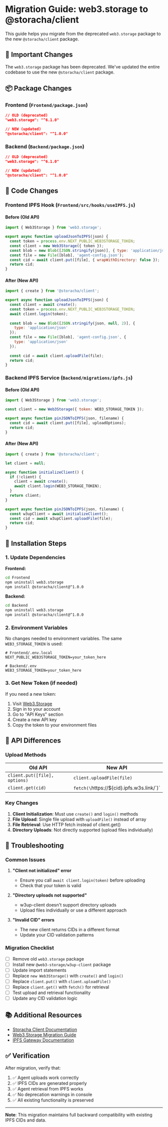 # Migration Guide: web3.storage to @storacha/client

This guide helps you migrate from the deprecated `web3.storage` package to the new `@storacha/client` package.

## 🚨 Important Changes

The `web3.storage` package has been deprecated. We've updated the entire codebase to use the new `@storacha/client` package.

## 📦 Package Changes

### Frontend (`Frontend/package.json`)
```json
// OLD (deprecated)
"web3.storage": "^6.1.0"

// NEW (updated)
"@storacha/client": "^1.0.0"
```

### Backend (`Backend/package.json`)
```json
// OLD (deprecated)
"web3.storage": "^6.1.0"

// NEW (updated)
"@storacha/client": "^1.0.0"
```

## 🔧 Code Changes

### Frontend IPFS Hook (`Frontend/src/hooks/useIPFS.js`)

#### Before (Old API)
```javascript
import { Web3Storage } from 'web3.storage';

export async function uploadJsonToIPFS(json) {
  const token = process.env.NEXT_PUBLIC_WEB3STORAGE_TOKEN;
  const client = new Web3Storage({ token });
  const blob = new Blob([JSON.stringify(json)], { type: 'application/json' });
  const file = new File([blob], 'agent-config.json');
  const cid = await client.put([file], { wrapWithDirectory: false });
  return cid;
}
```

#### After (New API)
```javascript
import { create } from '@storacha/client';

export async function uploadJsonToIPFS(json) {
  const client = await create();
  const token = process.env.NEXT_PUBLIC_WEB3STORAGE_TOKEN;
  await client.login(token);
  
  const blob = new Blob([JSON.stringify(json, null, 2)], { 
    type: 'application/json' 
  });
  const file = new File([blob], 'agent-config.json', {
    type: 'application/json'
  });
  
  const cid = await client.uploadFile(file);
  return cid;
}
```

### Backend IPFS Service (`Backend/migrations/ipfs.js`)

#### Before (Old API)
```javascript
import { Web3Storage } from 'web3.storage';

const client = new Web3Storage({ token: WEB3_STORAGE_TOKEN });

export async function pinJSONToIPFS(json, filename) {
  const cid = await client.put([file], uploadOptions);
  return cid;
}
```

#### After (New API)
```javascript
import { create } from '@storacha/client';

let client = null;

async function initializeClient() {
  if (!client) {
    client = await create();
    await client.login(WEB3_STORAGE_TOKEN);
  }
  return client;
}

export async function pinJSONToIPFS(json, filename) {
  const w3upClient = await initializeClient();
  const cid = await w3upClient.uploadFile(file);
  return cid;
}
```

## 🚀 Installation Steps

### 1. Update Dependencies

**Frontend:**
```bash
cd Frontend
npm uninstall web3.storage
npm install @storacha/client@^1.0.0
```

**Backend:**
```bash
cd Backend
npm uninstall web3.storage
npm install @storacha/client@^1.0.0
```

### 2. Environment Variables

No changes needed to environment variables. The same `WEB3_STORAGE_TOKEN` is used:

```env
# Frontend/.env.local
NEXT_PUBLIC_WEB3STORAGE_TOKEN=your_token_here

# Backend/.env
WEB3_STORAGE_TOKEN=your_token_here
```

### 3. Get New Token (if needed)

If you need a new token:

1. Visit [Web3.Storage](https://web3.storage/)
2. Sign in to your account
3. Go to "API Keys" section
4. Create a new API key
5. Copy the token to your environment files

## 🔄 API Differences

### Upload Methods

| Old API | New API |
|---------|---------|
| `client.put([file], options)` | `client.uploadFile(file)` |
| `client.get(cid)` | `fetch(\`https://\${cid}.ipfs.w3s.link/\`)` |

### Key Changes

1. **Client Initialization**: Must use `create()` and `login()` methods
2. **File Upload**: Single file upload with `uploadFile()` instead of array
3. **File Retrieval**: Use HTTP fetch instead of client.get()
4. **Directory Uploads**: Not directly supported (upload files individually)

## 🐛 Troubleshooting

### Common Issues

1. **"Client not initialized" error**
   - Ensure you call `await client.login(token)` before uploading
   - Check that your token is valid

2. **"Directory uploads not supported"**
   - w3up-client doesn't support directory uploads
   - Upload files individually or use a different approach

3. **"Invalid CID" errors**
   - The new client returns CIDs in a different format
   - Update your CID validation patterns

### Migration Checklist

- [ ] Remove old `web3.storage` package
- [ ] Install new `@web3-storage/w3up-client` package
- [ ] Update import statements
- [ ] Replace `new Web3Storage()` with `create()` and `login()`
- [ ] Replace `client.put()` with `client.uploadFile()`
- [ ] Replace `client.get()` with `fetch()` for retrieval
- [ ] Test upload and retrieval functionality
- [ ] Update any CID validation logic

## 📚 Additional Resources

- [Storacha Client Documentation](https://github.com/storacha/client)
- [Web3.Storage Migration Guide](https://web3.storage/docs/how-tos/migrate-from-web3-storage-js/)
- [IPFS Gateway Documentation](https://web3.storage/docs/how-tos/retrieve/)

## ✅ Verification

After migration, verify that:

1. ✅ Agent uploads work correctly
2. ✅ IPFS CIDs are generated properly
3. ✅ Agent retrieval from IPFS works
4. ✅ No deprecation warnings in console
5. ✅ All existing functionality is preserved

---

**Note**: This migration maintains full backward compatibility with existing IPFS CIDs and data.
